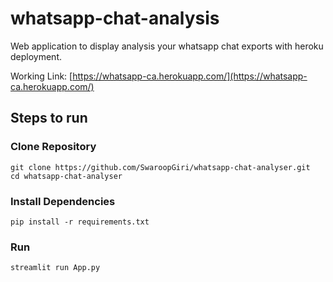 # whatsapp-chat-analysis
Web application to display analysis your whatsapp chat exports with heroku deployment.

Working Link: [https://whatsapp-ca.herokuapp.com/](https://whatsapp-ca.herokuapp.com/)

## Steps to run

### Clone Repository

```
git clone https://github.com/SwaroopGiri/whatsapp-chat-analyser.git
cd whatsapp-chat-analyser
```

### Install Dependencies

```
pip install -r requirements.txt
```

### Run

```
streamlit run App.py
```
